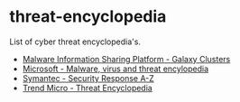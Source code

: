 # threat-encyclopedia
List of cyber threat encyclopedia's.


* [Malware Information Sharing Platform - Galaxy Clusters](https://www.misp.software/galaxy.pdf)
* [Microsoft - Malware, virus and threat encylopedia](https://www.microsoft.com/en-us/security/portal/threat/threats.aspx)
* [Symantec - Security Response A-Z](https://www.symantec.com/security_response/landing/azlisting.jsp)
* [Trend Micro - Threat Encyclopedia](https://www.trendmicro.com/vinfo/us/threat-encyclopedia/)
